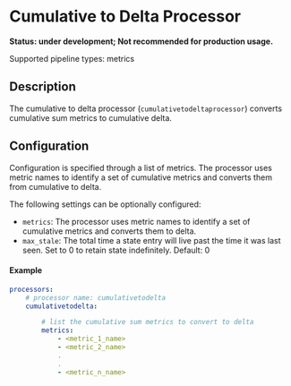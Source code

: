 # Cumulative to Delta Processor
**Status: under development; Not recommended for production usage.**

Supported pipeline types: metrics

## Description

The cumulative to delta processor (`cumulativetodeltaprocessor`) converts cumulative sum metrics to cumulative delta. 

## Configuration

Configuration is specified through a list of metrics. The processor uses metric names to identify a set of cumulative metrics and converts them from cumulative to delta.

The following settings can be optionally configured:

- `metrics`: The processor uses metric names to identify a set of cumulative metrics and converts them to delta.
- `max_stale`: The total time a state entry will live past the time it was last seen. Set to 0 to retain state indefinitely. Default: 0

#### Example

```yaml
processors:
    # processor name: cumulativetodelta
    cumulativetodelta:

        # list the cumulative sum metrics to convert to delta
        metrics:
            - <metric_1_name>
            - <metric_2_name>
            .
            .
            - <metric_n_name>
```
